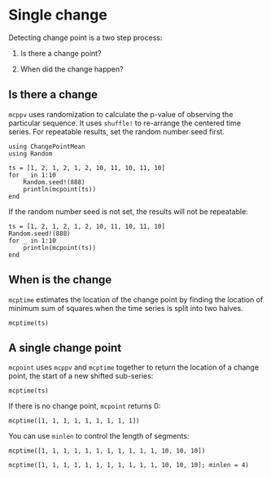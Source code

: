 # Single change

Detecting change point is a two step process:

1. Is there a change point?

2. When did the change happen?

## Is there a change

`mcppv` uses randomization to calculate the p-value of 
observing the particular sequence.
It uses `shuffle!` to re-arrange the centered time series.
For repeatable results,
set the random number seed first.

```@example pv
using ChangePointMean
using Random

ts = [1, 2, 1, 2, 1, 2, 10, 11, 10, 11, 10]
for _ in 1:10
    Random.seed!(888)
    println(mcpoint(ts))
end
```

If the random number seed is not set, the results will not be
repeatable:

```@example pv
ts = [1, 2, 1, 2, 1, 2, 10, 11, 10, 11, 10]
Random.seed!(888)
for _ in 1:10
    println(mcpoint(ts))
end
```

## When is the change

`mcptime` estimates the location of the change point by finding
the location of minimum sum of squares when the time series is split into
two halves.

```@example pv
mcptime(ts)
```

## A single change point

`mcpoint` uses `mcppv` and `mcptime` together to return
the location of a change point, the start of a new shifted sub-series:

```@example pv
mcptime(ts)
```

If there is no change point, `mcpoint` returns 0:

```@example pv
mcptime([1, 1, 1, 1, 1, 1, 1, 1, 1])
```

You can use `minlen` to control the length of segments:
```@example pv
mcptime([1, 1, 1, 1, 1, 1, 1, 1, 1, 1, 1, 10, 10, 10])
```

```@example pv
mcptime([1, 1, 1, 1, 1, 1, 1, 1, 1, 1, 1, 10, 10, 10]; minlen = 4)
```
